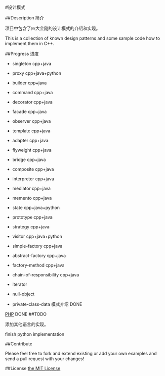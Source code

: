 #设计模式

##Description 简介

项目中包含了四大金刚的设计模式的介绍和实现。

This is a collection of known design patterns and some sample code how to implement them in C++. 

##Progress 进度

* singleton	cpp+java
* proxy		cpp+java+python
* builder	cpp+java
* command	cpp+java
* decorator	cpp+java
* facade	cpp+java
* observer	cpp+java
* template	cpp+java
* adapter	cpp+java
* flyweight	cpp+java
* bridge	cpp+java
* composite	cpp+java
* interpreter	cpp+java
* mediator	cpp+java
* memento	cpp+java
* state		cpp+java+python
* prototype	cpp+java
* strategy	cpp+java
* visitor	cpp+java+python
* simple-factory		cpp+java
* abstract-factory		cpp+java
* factory-method		cpp+java
* chain-of-responsibility	cpp+java

* iterator
* null-object
* private-class-data
模式介绍 DONE

[PHP](https://github.com/domnikl/DesignPatternsPHP) DONE
##TODO

添加其他语言的实现。

finish python implementation

##Contribute

Please feel free to fork and extend existing or add your own examples and send a pull request with your changes!

##License
[the MIT License](./LICENSE)
